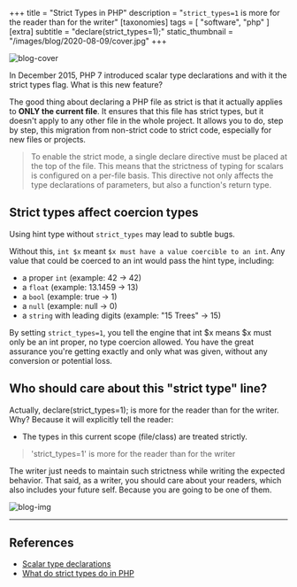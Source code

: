 +++
title = "Strict Types in PHP"
description = "`strict_types=1` is more for the reader than for the writer"
[taxonomies]
tags = [ "software", "php" ]
[extra]
subtitle = "declare(strict_types=1);"
static_thumbnail = "/images/blog/2020-08-09/cover.jpg"
+++

![blog-cover](/images/blog/2020-08-09/cover.jpg)

In December 2015, PHP 7 introduced scalar type declarations and with it the strict types flag. What is this new feature?

<!-- more -->

The good thing about declaring a PHP file as strict is that it actually applies to **ONLY the current file**. It ensures that this file has strict types, but it doesn't apply to any other file in the whole project. It allows you to do, step by step, this migration from non-strict code to strict code, especially for new files or projects.

> To enable the strict mode, a single declare directive must be placed at the top of the file. This means that the strictness of typing for scalars is configured on a per-file basis. This directive not only affects the type declarations of parameters, but also a function's return type.

## Strict types affect coercion types

Using hint type without `strict_types` may lead to subtle bugs.

Without this, `int $x` meant `$x must have a value coercible to an int`. Any value that could be coerced to an int would pass the hint type, including:

- a proper `int` (example: 42 -> 42)
- a `float` (example: 13.1459 -> 13)
- a `bool` (example: true -> 1)
- a `null` (example: null -> 0)
- a `string` with leading digits (example: "15 Trees" -> 15)

By setting `strict_types=1`, you tell the engine that int $x means $x must only be an int proper, no type coercion allowed. You have the great assurance you're getting exactly and only what was given, without any conversion or potential loss.

## Who should care about this "strict type" line?

Actually, declare(strict_types=1); is more for the reader than for the writer. Why? Because it will explicitly tell the reader:

- The types in this current scope (file/class) are treated strictly.

> 'strict_types=1' is more for the reader than for the writer

The writer just needs to maintain such strictness while writing the expected behavior. That said, as a writer, you should care about your readers, which also includes your future self. Because you are going to be one of them.

![blog-img](/images/blog/2020-08-09/footer.jpg)

------

## References
- [Scalar type declarations](https://www.php.net/manual/en/migration70.new-features.php#migration70.new-features.scalar-type-declarations)
- [What do strict types do in PHP](https://stackoverflow.com/questions/48723637/what-do-strict-types-do-in-php/48723830#48723830)
